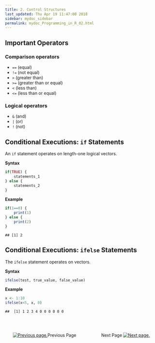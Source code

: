 ```yaml
---
title: 2. Control Structures
last_updated: Thu Apr 19 11:47:08 2018
sidebar: mydoc_sidebar
permalink: mydoc_Programming_in_R_02.html
---
```


## Important Operators

### Comparison operators

* `==` (equal)
* `!=` (not equal)
* `>` (greater than)
* `>=` (greater than or equal)
* `<` (less than)
* `<=` (less than or equal)

### Logical operators
		
* `&` (and)
* `|` (or) 
* `!` (not)

## Conditional Executions: `if` Statements

An `if` statement operates on length-one logical vectors.

__Syntax__

```r
if(TRUE) { 
	statements_1 
} else { 
	statements_2 
}
```

__Example__

```r
if(1==0) { 
	print(1) 
} else { 
	print(2) 
}
```

```
## [1] 2
```

## Conditional Executions: `ifelse` Statements

The `ifelse` statement operates on vectors.

__Syntax__

```r
ifelse(test, true_value, false_value)
```
__Example__

```r
x <- 1:10 
ifelse(x<5, x, 0)
```

```
##  [1] 1 2 3 4 0 0 0 0 0 0
```

<br><br><center><a href="mydoc_Programming_in_R_01.html"><img src="images/left_arrow.png" alt="Previous page."></a>Previous Page &nbsp; &nbsp; &nbsp; &nbsp; &nbsp; &nbsp; &nbsp; &nbsp; &nbsp; &nbsp; Next Page
<a href="mydoc_Programming_in_R_03.html"><img src="images/right_arrow.png" alt="Next page."></a></center>
